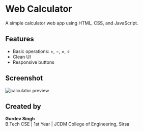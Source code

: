 # Web Calculator

A simple calculator web app using HTML, CSS, and JavaScript.

## Features
- Basic operations: +, −, ×, ÷
- Clean UI
- Responsive buttons

## Screenshot
![calculator preview](https://via.placeholder.com/300x200.png?text=Calculator+Preview)

## Created by
**Gurdev Singh**  
B.Tech CSE | 1st Year | JCDM College of Engineering, Sirsa
